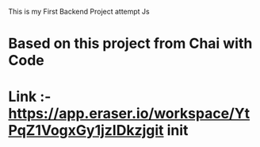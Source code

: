 This is my First Backend Project attempt Js


# Based on this project from Chai with Code
# Link  :- https://app.eraser.io/workspace/YtPqZ1VogxGy1jzIDkzjgit init